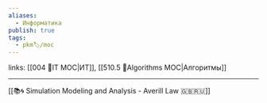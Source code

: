 ```yaml
---
aliases:
  - Информатика
publish: true
tags:
  - pkm🏷/moc
---
```

links: [[004 🧿IT MOC|ИТ]], [[510.5 🐜Algorithms MOC|Алгоритмы]]

---

[[📚🌀 Simulation Modeling and Analysis - Averill Law 🇬🇧🇷🇺]]